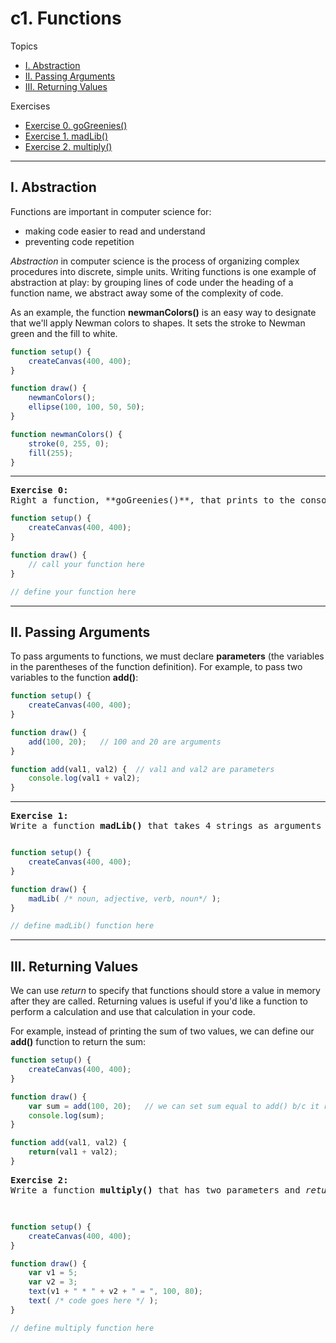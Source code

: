 # c1. Functions

Topics
* [I. Abstraction](#i-abstraction)
* [II. Passing Arguments](#ii-passing-arguments)
* [III. Returning Values](#iii-returning-values)

Exercises
* [Exercise 0. goGreenies()](#ex0)
* [Exercise 1. madLib()](#ex1)
* [Exercise 2. multiply()](#ex2)

---

## I. Abstraction
Functions are important in computer science for:
* making code easier to read and understand
* preventing code repetition

*Abstraction* in computer science is the process of organizing complex procedures into discrete, simple units. Writing functions is one example of abstraction at play: by grouping lines of code under the heading of a function name, we abstract away some of the complexity of code.

As an example, the function **newmanColors()** is an easy way to designate that we'll apply Newman colors to shapes. It sets the stroke to Newman green and the fill to white.

```javascript
function setup() {
    createCanvas(400, 400);
}

function draw() {
    newmanColors();
    ellipse(100, 100, 50, 50);
}

function newmanColors() {
    stroke(0, 255, 0);
    fill(255);
}
```

---

<a name="ex0"></a>
<pre>
<b>Exercise 0:</b>
Right a function, **goGreenies()**, that prints to the console, "Go Greenies!" and draws a green ellipse where the cursor is. Call this function in the draw().
</pre>

```javascript
function setup() {
    createCanvas(400, 400);
}

function draw() {
    // call your function here
}

// define your function here
```

---

## II. Passing Arguments
To pass arguments to functions, we must declare **parameters** (the variables in the parentheses of the function definition). For example, to pass two variables to the function **add()**:

```javascript
function setup() {
    createCanvas(400, 400);
}

function draw() {
    add(100, 20);   // 100 and 20 are arguments
}

function add(val1, val2) {  // val1 and val2 are parameters
    console.log(val1 + val2);
}
```

---

<a name="ex1"></a>
<pre>
<b>Exercise 1:</b>
Write a function <b>madLib()</b> that takes 4 strings as arguments (noun, adjective, verb, noun), creates a story, and prints the story to the console.
</pre>

```javascript

function setup() {
    createCanvas(400, 400);
}

function draw() {
    madLib( /* noun, adjective, verb, noun*/ );
}

// define madLib() function here

```

---

## III. Returning Values

We can use *return* to specify that functions should store a value in memory after they are called. Returning values is useful if you'd like a function to perform a calculation and use that calculation in your code.

For example, instead of printing the sum of two values, we can define our **add()** function to return the sum:

```javascript
function setup() {
    createCanvas(400, 400);
}

function draw() {
    var sum = add(100, 20);   // we can set sum equal to add() b/c it returns a value
    console.log(sum);
}

function add(val1, val2) {
    return(val1 + val2);
}
```

<a name="ex2"></a>
<pre>
<b>Exercise 2:</b>
Write a function <b>multiply()</b> that has two parameters and <em>returns</em> their product. Use the <b>multiply()</b> function inside of the text() function to display the product of two values on the canvas.

</pre>

```javascript

function setup() {
    createCanvas(400, 400);
}

function draw() {
    var v1 = 5;
    var v2 = 3;
    text(v1 + " * " + v2 + " = ", 100, 80);
    text( /* code goes here */ );
}

// define multiply function here

```
